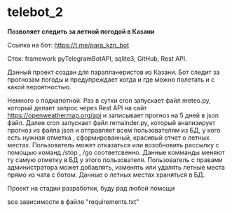 # telebot_2
<b>Позволяет следить за летной погодой в Казани</b>

Ссылка на бот: https://t.me/para_kzn_bot

Стек: framework pyTelegramBotAPI, sqlite3, GitHub, Rest
API.

Данный проект создан для парапланеристов из Казани.
Бот следит за прогнозам погоды и предупреждает когда и где
можно полетать и с какой вероятностью.

Немного о подкапотной. Раз в сутки cron запускает файл meteo.py,
который делает запрос через Rest API на сайт https://openweathermap.org/api
и записывает прогноз на 5 дней в json файл. Далее cron запускает
файл remainder.py, который анализирует прогноз из файла json и
отправляет всем пользователям из БД, у кого есть нужная отметка
, сформированный, красивый отчет о летных местах. Пользователь
может отказаться или возобновить рассылку с помощью команд /stop
, /go соответсвенно. Данные комманды меняют ту самую отметку в БД
у этого пользователя. Пользователь с правами администратора может
добавлять, изменять или удалять летные места прямо из чата с ботом.
Данные о летных местах храняться в БД.


Проект на стадии разработки, буду рад любой помощи

все зависимости в файле "requirements.txt" 
